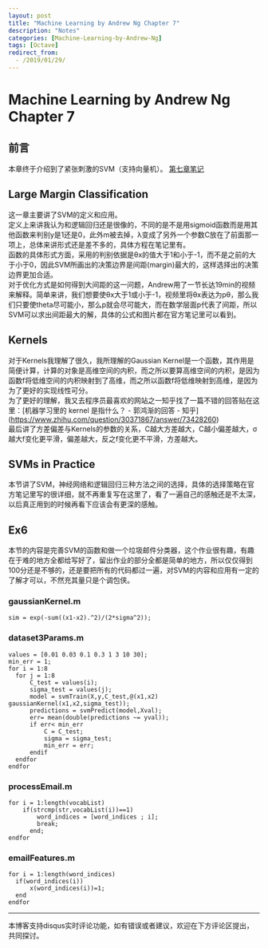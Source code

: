 ```yaml
---
layout: post
title: "Machine Learning by Andrew Ng Chapter 7"
description: "Notes"
categories: [Machine-Learning-by-Andrew-Ng]
tags: [Octave]
redirect_from:
  - /2019/01/29/
---
```

# Machine Learning by Andrew Ng Chapter 7
 
## 前言  

本章终于介绍到了紧张刺激的SVM（支持向量机）。
[第七章笔记](https://www.coursera.org/learn/machine-learning/resources/Es9Qo)  

## Large Margin Classification  

这一章主要讲了SVM的定义和应用。  
定义上来讲我认为和逻辑回归还是很像的，不同的是不是用sigmoid函数而是用其他函数来判别y是1还是0，此外m被去掉，λ变成了另外一个参数C放在了前面那一项上，总体来讲形式还是差不多的，具体方程在笔记里有。  
函数的具体形式方面，采用的判别依据是θx的值大于1和小于-1，而不是之前的大于小于0，因此SVM所画出的决策边界是间距(margin)最大的，这样选择出的决策边界更加合适。  
对于优化方式是如何得到大间距的这一问题，Andrew用了一节长达19min的视频来解释。简单来讲，我们想要使θx大于1或小于-1，视频里将θx表达为pθ，那么我们只要使theta尽可能小，那么p就会尽可能大，而在数学层面p代表了间距，所以SVM可以求出间距最大的解，具体的公式和图片都在官方笔记里可以看到。  

## Kernels  

对于Kernels我理解了很久，我所理解的Gaussian Kernel是一个函数，其作用是简便计算，计算的对象是高维空间的内积，而之所以要算高维空间的内积，是因为函数f将低维空间的内积映射到了高维，而之所以函数f将低维映射到高维，是因为为了更好的实现线性可分。  
为了更好的理解，我又去程序员最喜欢的网站之一知乎找了一篇不错的回答贴在这里：[机器学习里的 kernel 是指什么？ - 郭鸿渐的回答 - 知乎]
(https://www.zhihu.com/question/30371867/answer/73428260)  
最后讲了方差偏差与Kernels的参数的关系，C越大方差越大，C越小偏差越大，σ越大f变化更平滑，偏差越大，反之f变化更不平滑，方差越大。  

## SVMs in Practice  

本节讲了SVM，神经网络和逻辑回归三种方法之间的选择，具体的选择策略在官方笔记里写的很详细，就不再重复写在这里了，看了一遍自己的感触还是不太深，以后真正用到的时候再看下应该会有更深的感触。  

## Ex6  

本节的内容是完善SVM的函数和做一个垃圾邮件分类器，这个作业很有趣，有趣在于难的地方全都给写好了，留出作业的部分全都是简单的地方，所以仅仅得到100分还是不够的，还是要把所有的代码都过一遍，对SVM的内容和应用有一定的了解才可以，不然充其量只是个调包侠。  

### gaussianKernel.m  

	sim = exp(-sum((x1-x2).^2)/(2*sigma^2));  
	
### dataset3Params.m  

	values = [0.01 0.03 0.1 0.3 1 3 10 30];
	min_err = 1;
	for i = 1:8
	  for j = 1:8
		  C_test = values(i);
		  sigma_test = values(j);
		  model = svmTrain(X,y,C_test,@(x1,x2) gaussianKernel(x1,x2,sigma_test));
		  predictions = svmPredict(model,Xval);
		  err= mean(double(predictions ~= yval));
		  if err< min_err
			  C = C_test;
			  sigma = sigma_test;
			  min_err = err;
		  endif
	  endfor
	endfor

### processEmail.m  

    for i = 1:length(vocabList)
        if(strcmp(str,vocabList(i))==1)
            word_indices = [word_indices ; i];
            break;
          end;
    endfor  
	
### emailFeatures.m  

	for i = 1:length(word_indices)
	  if(word_indices(i))
		  x(word_indices(i))=1;
	  end
	endfor

---
本博客支持disqus实时评论功能，如有错误或者建议，欢迎在下方评论区提出，共同探讨。
